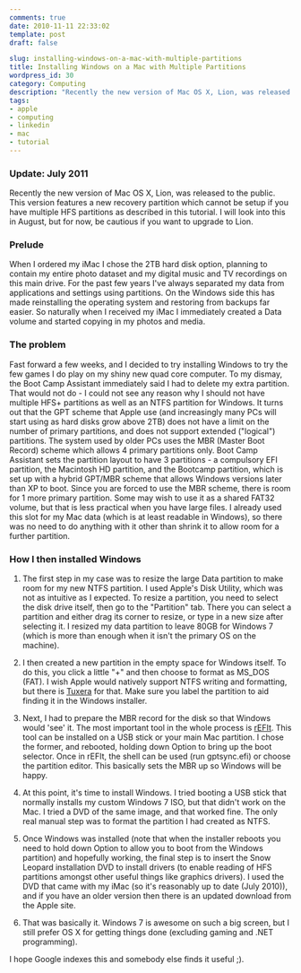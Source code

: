 ```yaml
---
comments: true
date: 2010-11-11 22:33:02
template: post
draft: false

slug: installing-windows-on-a-mac-with-multiple-partitions
title: Installing Windows on a Mac with Multiple Partitions
wordpress_id: 30
category: Computing
description: "Recently the new version of Mac OS X, Lion, was released to the public. This version features a new recovery partition which cannot be setup if you have multiple HFS partitions as described in this tutorial. I will look into this in August, but for now, be cautious if you want to upgrade to Lion. "
tags:
- apple
- computing
- linkedin
- mac
- tutorial
---
```


### Update: July 2011


Recently the new version of Mac OS X, Lion, was released to the public. This version features a new recovery partition which cannot be setup if you have multiple HFS partitions as described in this tutorial. I will look into this in August, but for now, be cautious if you want to upgrade to Lion.


### Prelude


When I ordered my iMac I chose the 2TB hard disk option, planning to contain my entire photo dataset and my digital music and TV recordings on this main drive. For the past few years I've always separated my data from applications and settings using partitions. On the Windows side this has made reinstalling the operating system and restoring from backups far easier. So naturally when I received my iMac I immediately created a Data volume and started copying in my photos and media.


### The problem


Fast forward a few weeks, and I decided to try installing Windows to try the few games I do play on my shiny new quad core computer. To my dismay, the Boot Camp Assistant immediately said I had to delete my extra partition. That would not do - I could not see any reason why I should not have multiple HFS+ partitions as well as an NTFS partition for Windows. It turns out that the GPT scheme that Apple use (and increasingly many PCs will start using as hard disks grow above 2TB) does not have a limit on the number of primary partitions, and does not support extended ("logical") partitions. The system used by older PCs uses the MBR (Master Boot Record) scheme which allows 4 primary partitions only. Boot Camp Assistant sets the partition layout to have 3 partitions - a compulsory EFI partition, the Macintosh HD partition, and the Bootcamp partition, which is set up with a hybrid GPT/MBR scheme that allows Windows versions later than XP to boot. Since you are forced to use the MBR scheme, there is room for 1 more primary partition. Some may wish to use it as a shared FAT32 volume, but that is less practical when you have large files. I already used this slot for my Mac data (which is at least readable in Windows), so there was no need to do anything with it other than shrink it to allow room for a further partition.<!-- more -->


### How I then installed Windows





	
  1. The first step in my case was to resize the large Data partition to make room for my new NTFS partition. I used Apple's Disk Utility, which was not as intuitive as I expected. To resize a partition, you need to select the disk drive itself, then go to the "Partition" tab. There you can select a partition and either drag its corner to resize, or type in a new size after selecting it. I resized my data partition to leave 80GB for Windows 7 (which is more than enough when it isn't the primary OS on the machine).

	
  2. I then created a new partition in the empty space for Windows itself. To do this, you click a little "+" and then choose to format as MS_DOS (FAT). I wish Apple would natively support NTFS writing and formatting, but there is [Tuxera](http://www.tuxera.com/) for that. Make sure you label the partition to aid finding it in the Windows installer.

	
  3. Next, I had to prepare the MBR record for the disk so that Windows would 'see' it. The most important tool in the whole process is [rEFIt](http://refit.sourceforge.net/). This tool can be installed on a USB stick or your main Mac partition. I chose the former, and rebooted, holding down Option to bring up the boot selector. Once in rEFIt, the shell can be used (run gptsync.efi) or choose the partition editor. This basically sets the MBR up so Windows will be happy.

	
  4. At this point, it's time to install Windows. I tried booting a USB stick that normally installs my custom Windows 7 ISO, but that didn't work on the Mac. I tried a DVD of the same image, and that worked fine. The only real manual step was to format the partition I had created as NTFS.

	
  5. Once Windows was installed (note that when the installer reboots you need to hold down Option to allow you to boot from the Windows partition) and hopefully working, the final step is to insert the Snow Leopard installation DVD to install drivers (to enable reading of HFS partitions amongst other useful things like graphics drivers). I used the DVD that came with my iMac (so it's reasonably up to date (July 2010)), and if you have an older version then there is an updated download from the Apple site.

	
  6. That was basically it. Windows 7 is awesome on such a big screen, but I still prefer OS X for getting things done (excluding gaming and .NET programming).


I hope Google indexes this and somebody else finds it useful ;).

